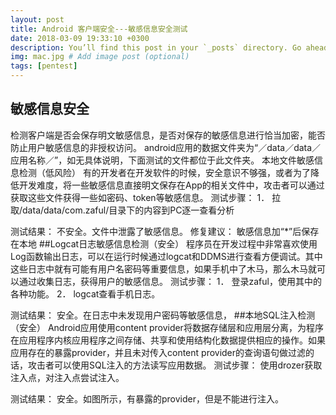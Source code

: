 ```yaml
---
layout: post
title: Android 客户端安全---敏感信息安全测试
date: 2018-03-09 19:33:10 +0300
description: You’ll find this post in your `_posts` directory. Go ahead and edit it and re-build the site to see your changes. # Add post description (optional)
img: mac.jpg # Add image post (optional)
tags: [pentest]
---
```


## 敏感信息安全
检测客户端是否会保存明文敏感信息，是否对保存的敏感信息进行恰当加密，能否防止用户敏感信息的非授权访问。
android应用的数据文件夹为“／data／data／应用名称／”，如无具体说明，下面测试的文件都位于此文件夹。
本地文件敏感信息检测（低风险）
有的开发者在开发软件的时候，安全意识不够强，或者为了降低开发难度，将一些敏感信息直接明文保存在App的相关文件中，攻击者可以通过获取这些文件获得一些如密码、token等敏感信息。
测试步骤：
1．	拉取/data/data/com.zaful/目录下的内容到PC逐一查看分析
 
测试结果：
不安全。文件中泄露了敏感信息。
修复建议：
敏感信息加“*”后保存在本地
##Logcat日志敏感信息检测（安全）
程序员在开发过程中非常喜欢使用Log函数输出日志，可以在运行时候通过logcat和DDMS进行查看方便调试。其中这些日志中就有可能有用户名密码等重要信息，如果手机中了木马，那么木马就可以通过收集日志，获得用户的敏感信息。
测试步骤：
1．	登录zaful，使用其中的各种功能。
2．	logcat查看手机日志。
 
测试结果：
安全。在日志中未发现用户密码等敏感信息，
##本地SQL注入检测（安全）
Android应用使用content provider将数据存储层和应用层分离，为程序在应用程序内核应用程序之间存储、共享和使用结构化数据提供相应的操作。如果应用存在的暴露provider，并且未对传入content provider的查询语句做过滤的话，攻击者可以使用SQL注入的方法读写应用数据。
测试步骤：
使用drozer获取注入点，对注入点尝试注入。
 
测试结果：
安全。如图所示，有暴露的provider，但是不能进行注入。
